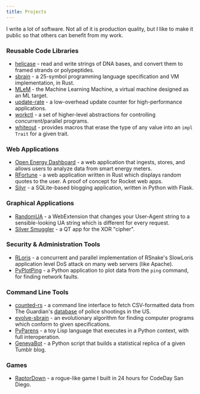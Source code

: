```yaml
---
title: Projects
---
```


I write a lot of software. Not all of it is production quality, but I like to make it public so that others can benefit from my work.

### Reusable Code Libraries

* [helicase](https://github.com/LeoTindall/helicase) - read and write strings of DNA bases, and convert them to framed strands or polypeptides.
* [sbrain](https://github.com/LeoTindall/sbrain) - a 25-symbol programming language specification and VM implementation, in Rust.
* [MLeM](https://github.com/LeoTindall/mlem) - the Machine Learning Machine, a virtual machine designed as an ML target.
* [update-rate](https://github.com/LeoTindall/update_rate) - a low-overhead update counter for high-performance applications.
* [workctl](https://github.com/LeoTindall/workctl) - a set of higher-level abstractions for controlling concurrent/parallel programs.
* [whiteout](https://github.com/LeoTindall/whiteout) - provides macros that erase the type of any value into an `impl Trait` for a given trait.

### Web Applications

* [Open Energy Dashboard](https://openenergydashboard.github.io) - a web application that ingests, stores, and allows users to analyze data from smart energy meters.
* [RFortune](https://github.com/leotindall/rfortune) - a web application written in Rust which displays random quotes to the user. A proof of concept for Rocket web apps.
* [Silvr](https://github.com/LeoTindall/silvr) - a SQLite-based blogging application, written in Python with Flask.

### Graphical Applications

* [RandomUA](https://leotindall.com/randomua/) - a WebExtension that changes your User-Agent string to a sensible-looking UA string which is different for every request.
* [Silver Smuggler](https://github.com/LeoTindall/silver_smuggler) - a QT app for the XOR "cipher".

### Security & Administration Tools

* [RLoris](https://github.com/LeoTindall/rloris) - a concurrent and parallel implementation of RSnake's SlowLoris application level DoS attack on many web servers (like Apache).
* [PyPlotPing](https://github.com/LeoTindall/FlameTools) - a Python application to plot data from the `ping` command, for finding network faults.

### Command Line Tools

* [counted-rs](https://github.com/LeoTindall/counted-rs) - a command line interface to fetch CSV-formatted data from The Guardian's [database](https://www.theguardian.com/us-news/ng-interactive/2015/jun/01/the-counted-police-killings-us-database) of police shootings in the US.
* [evolve-sbrain](https://github.com/LeoTindall/evolve-sbrain) - an evolutionary algorithm for finding computer programs which conform to given specifications.
* [PyParens](https://github.com/LeoTindall/pyparens) - a toy Lisp language that executes in a Python context, with full interoperation.
* [GenevaBot](https://github.com/LeoTindall/genevabot) - a Python script that builds a statistical replica of a given Tumblr blog.

### Games

* [RaptorDown](https://github.com/LeoTindall/RaptorDown) - a rogue-like game I built in 24 hours for CodeDay San Diego.
